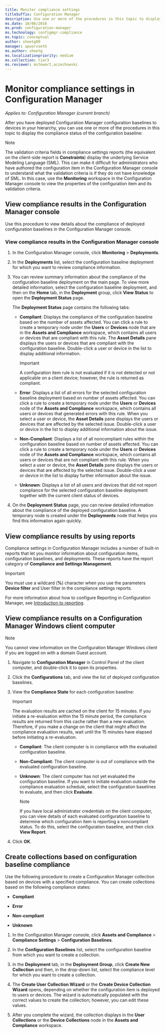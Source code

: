 ```yaml
---
title: Monitor compliance settings
titleSuffix: Configuration Manager
description: Use one or more of the procedures in this topic to display the compliance status of the configuration baseline.
ms.date: 10/06/2016
ms.prod: configuration-manager
ms.technology: configmgr-compliance
ms.topic: conceptual
author: sheetg09
manager: apoorvseth
ms.author: sheetg
ms.localizationpriority: medium
ms.collection: tier3
ms.reviewer: mstewart,aczechowski
---
```

# Monitor compliance settings in Configuration Manager

*Applies to: Configuration Manager (current branch)*

After you have deployed Configuration Manager configuration baselines to devices in your hierarchy, you can use one or more of the procedures in this topic to display the compliance status of the configuration baseline:

> [!NOTE]  
>  The validation criteria fields in compliance settings reports (the equivalent on the client-side report is **Constraints**) display the underlying Service Modeling Language (SML). This can make it difficult for administrators who have authored the configuration item in the Configuration Manager console to understand what the validation criteria is if they do not have knowledge of SML. In this case, use the **Monitoring** workspace in the Configuration Manager console to view the properties of the configuration item and its validation criteria.  

##  View compliance results in the Configuration Manager console  
 Use this procedure to view details about the compliance of deployed configuration baselines in the Configuration Manager console.  

### View compliance results in the Configuration Manager console  

1.  In the Configuration Manager console, click **Monitoring** > **Deployments**.  

3.  In the **Deployments** list, select the configuration baseline deployment for which you want to review compliance information.  

4.  You can review summary information about the compliance of the configuration baseline deployment on the main page. To view more detailed information, select the configuration baseline deployment, and then on the **Home** tab, in the **Deployment** group, click **View Status** to open the **Deployment Status** page.  

     The **Deployment Status** page contains the following tabs:  

    -   **Compliant**: Displays the compliance of the configuration baseline based on the number of assets affected. You can click a rule to create a temporary node under the **Users** or **Devices** node that are in the **Assets and Compliance** workspace, which contains all users or devices that are compliant with this rule. The **Asset Details** pane displays the users or devices that are compliant with the configuration baseline. Double-click a user or device in the list to display additional information.  

        > [!IMPORTANT]  
        >  A configuration item rule is not evaluated if it is not detected or not applicable on a client device; however, the rule is returned as compliant.  

    -   **Error**: Displays a list of all errors for the selected configuration baseline deployment based on number of assets affected. You can click a rule to create a temporary node under the **Users** or **Devices** node of the **Assets and Compliance** workspace, which contains all users or devices that generated errors with this rule. When you select a user or device, the **Asset Details** pane displays the users or devices that are affected by the selected issue. Double-click a user or device in the list to display additional information about the issue.  

    -   **Non-Compliant**: Displays a list of all noncompliant rules within the configuration baseline based on number of assets affected. You can click a rule to create a temporary node under the **Users** or **Devices** node of the **Assets and Compliance** workspace, which contains all users or devices that are not compliant with this rule. When you select a user or device, the **Asset Details** pane displays the users or devices that are affected by the selected issue. Double-click a user or device in the list to display further information about the issue.  

    -   **Unknown**: Displays a list of all users and devices that did not report compliance for the selected configuration baseline deployment together with the current client status of devices.  

5.  On the **Deployment Status** page, you can review detailed information about the compliance of the deployed configuration baseline. A temporary node is created under the **Deployments** node that helps you find this information again quickly.  

##  View compliance results by using reports  
 Compliance settings in Configuration Manager includes a number of built-in reports that let you monitor information about configuration items, configuration baselines, and deployments. These reports have the report category of **Compliance and Settings Management**.  

> [!IMPORTANT]  
>  You must use a wildcard (**%**) character when you use the parameters **Device filter** and User filter in the compliance settings reports.  

 For more information about how to configure Reporting in Configuration Manager, see [Introduction to reporting](../../core/servers/manage/introduction-to-reporting.md).

##  View compliance results on a Configuration Manager Windows client computer

> [!NOTE]  
>  You cannot view information on the Configuration Manager Windows client if you are logged on with a domain Guest account.    

1.  Navigate to **Configuration Manager** in Control Panel of the client computer, and double-click it to open its properties.  

2.  Click the **Configurations** tab, and view the list of deployed configuration baselines.  

3.  View the **Compliance State** for each configuration baseline:  

    > [!IMPORTANT]  
    >  The evaluation results are cached on the client for 15 minutes. If you initiate a re-evaluation within the 15 minute period, the compliance results are returned from this cache rather than a new evaluation. Therefore, if you make a change on the client that might affect the compliance evaluation results, wait until the 15 minutes have elapsed before initiating a re-evaluation.  

    -   **Compliant**: The client computer is in compliance with the evaluated configuration baseline.  

    -   **Non-Compliant**: The client computer is out of compliance with the evaluated configuration baseline.  

    -   **Unknown**: The client computer has not yet evaluated the configuration baseline. If you want to initiate evaluation outside the compliance evaluation schedule, select the configuration baselines to evaluate, and then click **Evaluate**.  

        > [!NOTE]  
        >  If you have local administrator credentials on the client computer, you can view details of each evaluated configuration baseline to determine which configuration item is reporting a noncompliant status. To do this, select the configuration baseline, and then click **View Report**.  

4.  Click **OK**.  

##  Create collections based on configuration baseline compliance  
 Use the following procedure to create a Configuration Manager collection based on devices with a specified compliance. You can create collections based on the following compliance states:  

-   **Compliant**  

-   **Error**  

-   **Non-compliant**  

-   **Unknown**  

1.  In the Configuration Manager console, click **Assets and Compliance** > **Compliance Settings** > **Configuration Baselines**.  

3.  In the **Configuration Baselines** list, select the configuration baseline from which you want to create a collection.  

4.  In the **Deployment** tab, in the **Deployment Group**, click **Create New Collection** and then, in the drop-down list, select the compliance level for which you want to create a collection.  

5.  The **Create User Collection Wizard** or the **Create Device Collection Wizard** opens, depending on whether the configuration item is deployed to users or devices. The wizard is automatically populated with the correct values to create the collection; however, you can edit these values.  

6.  After you complete the wizard, the collection displays in the **User Collections** or the **Device Collections** node in the **Assets and Compliance** workspace.  
